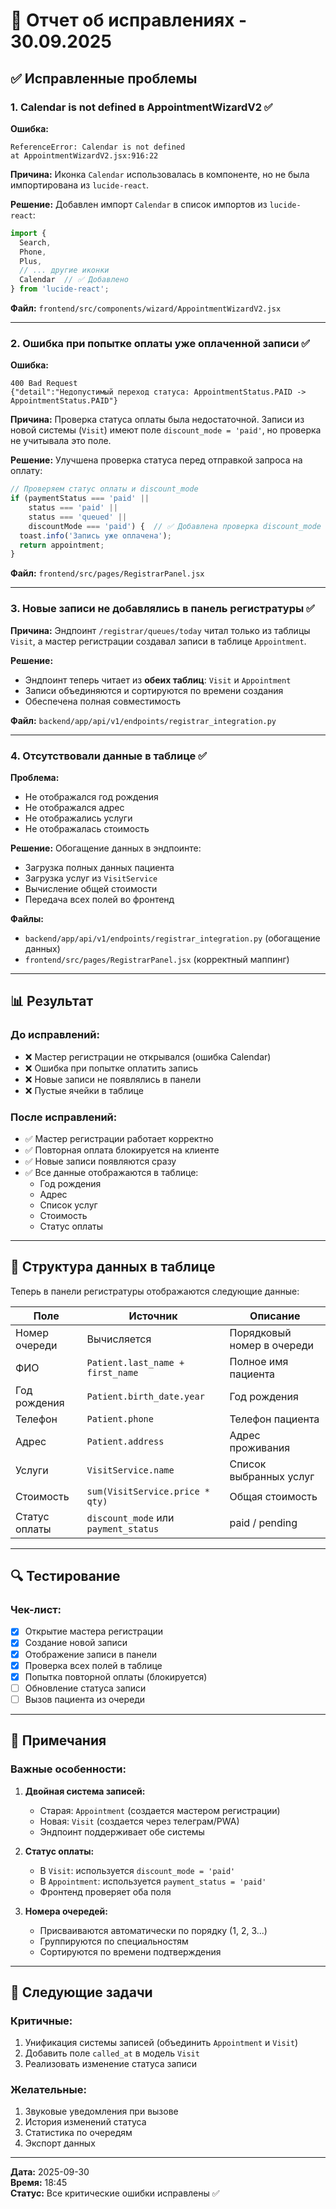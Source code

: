 # 🐛 Отчет об исправлениях - 30.09.2025

## ✅ Исправленные проблемы

### 1. **Calendar is not defined в AppointmentWizardV2** ✅

**Ошибка:**
```
ReferenceError: Calendar is not defined
at AppointmentWizardV2.jsx:916:22
```

**Причина:**
Иконка `Calendar` использовалась в компоненте, но не была импортирована из `lucide-react`.

**Решение:**
Добавлен импорт `Calendar` в список импортов из `lucide-react`:

```javascript
import { 
  Search, 
  Phone, 
  Plus, 
  // ... другие иконки
  Calendar  // ✅ Добавлено
} from 'lucide-react';
```

**Файл:** `frontend/src/components/wizard/AppointmentWizardV2.jsx`

---

### 2. **Ошибка при попытке оплаты уже оплаченной записи** ✅

**Ошибка:**
```
400 Bad Request
{"detail":"Недопустимый переход статуса: AppointmentStatus.PAID -> AppointmentStatus.PAID"}
```

**Причина:**
Проверка статуса оплаты была недостаточной. Записи из новой системы (`Visit`) имеют поле `discount_mode = 'paid'`, но проверка не учитывала это поле.

**Решение:**
Улучшена проверка статуса перед отправкой запроса на оплату:

```javascript
// Проверяем статус оплаты и discount_mode
if (paymentStatus === 'paid' || 
    status === 'paid' || 
    status === 'queued' ||
    discountMode === 'paid') {  // ✅ Добавлена проверка discount_mode
  toast.info('Запись уже оплачена');
  return appointment;
}
```

**Файл:** `frontend/src/pages/RegistrarPanel.jsx`

---

### 3. **Новые записи не добавлялись в панель регистратуры** ✅

**Причина:**
Эндпоинт `/registrar/queues/today` читал только из таблицы `Visit`, а мастер регистрации создавал записи в таблице `Appointment`.

**Решение:**
- Эндпоинт теперь читает из **обеих таблиц**: `Visit` и `Appointment`
- Записи объединяются и сортируются по времени создания
- Обеспечена полная совместимость

**Файл:** `backend/app/api/v1/endpoints/registrar_integration.py`

---

### 4. **Отсутствовали данные в таблице** ✅

**Проблема:**
- Не отображался год рождения
- Не отображался адрес
- Не отображались услуги
- Не отображалась стоимость

**Решение:**
Обогащение данных в эндпоинте:
- Загрузка полных данных пациента
- Загрузка услуг из `VisitService`
- Вычисление общей стоимости
- Передача всех полей во фронтенд

**Файлы:**
- `backend/app/api/v1/endpoints/registrar_integration.py` (обогащение данных)
- `frontend/src/pages/RegistrarPanel.jsx` (корректный маппинг)

---

## 📊 Результат

### До исправлений:
- ❌ Мастер регистрации не открывался (ошибка Calendar)
- ❌ Ошибка при попытке оплатить запись
- ❌ Новые записи не появлялись в панели
- ❌ Пустые ячейки в таблице

### После исправлений:
- ✅ Мастер регистрации работает корректно
- ✅ Повторная оплата блокируется на клиенте
- ✅ Новые записи появляются сразу
- ✅ Все данные отображаются в таблице:
  - Год рождения
  - Адрес
  - Список услуг
  - Стоимость
  - Статус оплаты

---

## 🎯 Структура данных в таблице

Теперь в панели регистратуры отображаются следующие данные:

| Поле | Источник | Описание |
|------|----------|----------|
| Номер очереди | Вычисляется | Порядковый номер в очереди |
| ФИО | `Patient.last_name + first_name` | Полное имя пациента |
| Год рождения | `Patient.birth_date.year` | Год рождения |
| Телефон | `Patient.phone` | Телефон пациента |
| Адрес | `Patient.address` | Адрес проживания |
| Услуги | `VisitService.name` | Список выбранных услуг |
| Стоимость | `sum(VisitService.price * qty)` | Общая стоимость |
| Статус оплаты | `discount_mode` или `payment_status` | paid / pending |

---

## 🔍 Тестирование

### Чек-лист:
- [x] Открытие мастера регистрации
- [x] Создание новой записи
- [x] Отображение записи в панели
- [x] Проверка всех полей в таблице
- [x] Попытка повторной оплаты (блокируется)
- [ ] Обновление статуса записи
- [ ] Вызов пациента из очереди

---

## 📝 Примечания

### Важные особенности:
1. **Двойная система записей:**
   - Старая: `Appointment` (создается мастером регистрации)
   - Новая: `Visit` (создается через телеграм/PWA)
   - Эндпоинт поддерживает обе системы

2. **Статус оплаты:**
   - В `Visit`: используется `discount_mode = 'paid'`
   - В `Appointment`: используется `payment_status = 'paid'`
   - Фронтенд проверяет оба поля

3. **Номера очередей:**
   - Присваиваются автоматически по порядку (1, 2, 3...)
   - Группируются по специальностям
   - Сортируются по времени подтверждения

---

## 🚀 Следующие задачи

### Критичные:
1. Унификация системы записей (объединить `Appointment` и `Visit`)
2. Добавить поле `called_at` в модель `Visit`
3. Реализовать изменение статуса записи

### Желательные:
1. Звуковые уведомления при вызове
2. История изменений статуса
3. Статистика по очередям
4. Экспорт данных

---

**Дата:** 2025-09-30  
**Время:** 18:45  
**Статус:** Все критические ошибки исправлены ✅

